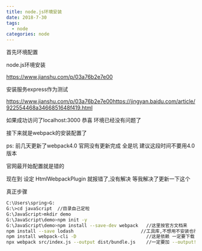 ```yaml
---
title: node.js环境安装
date: 2018-7-30
tags: 
  - node
categories: node
---
```




首先环境配置

node.js环境安装

https://www.jianshu.com/p/03a76b2e7e00  

安装服务express作为测试

https://www.jianshu.com/p/03a76b2e7e00https://jingyan.baidu.com/article/922554468a3466851648f419.html

如果成功访问了localhost:3000 恭喜 环境已经没有问题了

接下来就是webpack的安装配置了

ps: 前几天更新了webpack4.0 官网没有更新完成 全是坑 建议这段时间不要用4.0版本 

官网最开始配置就是错的 

现在到    设定 HtmlWebpackPlugin 就报错了,没有解决 等我解决了更新一下这个

真正步骤

```bash
C:\Users\spring>G:
G:\>cd javaScript  //目录自己定啦
G:\JavaScript>mkdir demo
G:\JavaScript\demo>npm init -y
G:\JavaScript\demo>npm install --save-dev webpack   //这里按官方文档来
npm install --save lodash						  //工具库,不想用不安装也行,百度看看,挺好用的
npm install webpack-cli -D                          //这是依赖 一定要下载
npx webpack src/index.js --output dist/bundle.js    //一定要加 --output!!
```





